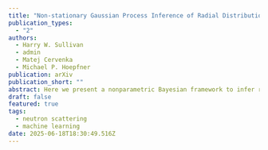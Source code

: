 ```yaml
---
title: "Non-stationary Gaussian Process Inference of Radial Distribution Functions"
publication_types:
  - "2"
authors:
  - Harry W. Sullivan
  - admin
  - Matej Cervenka
  - Michael P. Hoepfner
publication: arXiv
publication_short: ""
abstract: Here we present a nonparametric Bayesian framework to infer radial distribution functions with uncertainty quantification from experimental scattering measurements using non-stationary Gaussian processes. The Gaussian process prior mean and kernel functions are designed to resolve well-known problems with the Fourier transform of scattering data, including discrete measurement binning and detector windowing, while encoding fundamental yet minimal physical knowledge of atomistic representations of liquid structure. We apply the methodology to liquid Ar and the site-site partial structure factors of liquid water to provide radial distribution functions with rigorous uncertainty quantification that can serve as a vital benchmark for molecular modeling. 
draft: false
featured: true
tags:
  - neutron scattering
  - machine learning
date: 2025-06-18T18:30:49.516Z
---
```



